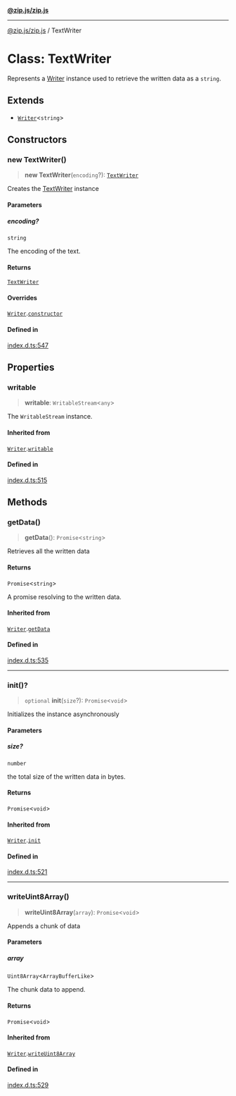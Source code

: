 [**@zip.js/zip.js**](../README.md)

***

[@zip.js/zip.js](../globals.md) / TextWriter

# Class: TextWriter

Represents a [Writer](Writer.md) instance used to retrieve the written data as a `string`.

## Extends

- [`Writer`](Writer.md)\<`string`\>

## Constructors

### new TextWriter()

> **new TextWriter**(`encoding`?): [`TextWriter`](TextWriter.md)

Creates the [TextWriter](TextWriter.md) instance

#### Parameters

##### encoding?

`string`

The encoding of the text.

#### Returns

[`TextWriter`](TextWriter.md)

#### Overrides

[`Writer`](Writer.md).[`constructor`](Writer.md#constructors)

#### Defined in

[index.d.ts:547](https://github.com/gildas-lormeau/zip.js/blob/24ecd74cb4237f29fe97eb10cff1144c3877ce3d/index.d.ts#L547)

## Properties

### writable

> **writable**: `WritableStream`\<`any`\>

The `WritableStream` instance.

#### Inherited from

[`Writer`](Writer.md).[`writable`](Writer.md#writable)

#### Defined in

[index.d.ts:515](https://github.com/gildas-lormeau/zip.js/blob/24ecd74cb4237f29fe97eb10cff1144c3877ce3d/index.d.ts#L515)

## Methods

### getData()

> **getData**(): `Promise`\<`string`\>

Retrieves all the written data

#### Returns

`Promise`\<`string`\>

A promise resolving to the written data.

#### Inherited from

[`Writer`](Writer.md).[`getData`](Writer.md#getdata)

#### Defined in

[index.d.ts:535](https://github.com/gildas-lormeau/zip.js/blob/24ecd74cb4237f29fe97eb10cff1144c3877ce3d/index.d.ts#L535)

***

### init()?

> `optional` **init**(`size`?): `Promise`\<`void`\>

Initializes the instance asynchronously

#### Parameters

##### size?

`number`

the total size of the written data in bytes.

#### Returns

`Promise`\<`void`\>

#### Inherited from

[`Writer`](Writer.md).[`init`](Writer.md#init)

#### Defined in

[index.d.ts:521](https://github.com/gildas-lormeau/zip.js/blob/24ecd74cb4237f29fe97eb10cff1144c3877ce3d/index.d.ts#L521)

***

### writeUint8Array()

> **writeUint8Array**(`array`): `Promise`\<`void`\>

Appends a chunk of data

#### Parameters

##### array

`Uint8Array`\<`ArrayBufferLike`\>

The chunk data to append.

#### Returns

`Promise`\<`void`\>

#### Inherited from

[`Writer`](Writer.md).[`writeUint8Array`](Writer.md#writeuint8array)

#### Defined in

[index.d.ts:529](https://github.com/gildas-lormeau/zip.js/blob/24ecd74cb4237f29fe97eb10cff1144c3877ce3d/index.d.ts#L529)
